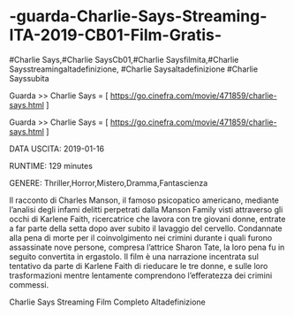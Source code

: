 # -guarda-Charlie-Says-Streaming-ITA-2019-CB01-Film-Gratis-

#Charlie Says,#Charlie SaysCb01,#Charlie Saysfilmita,#Charlie Saysstreamingaltadefinizione, #Charlie Saysaltadefinizione #Charlie Sayssubita

Guarda >> Charlie Says = [ https://go.cinefra.com/movie/471859/charlie-says.html ]

Guarda >> Charlie Says = [ https://go.cinefra.com/movie/471859/charlie-says.html ]

DATA USCITA: 2019-01-16

RUNTIME: 129 minutes

GENERE: Thriller,Horror,Mistero,Dramma,Fantascienza

Il racconto di Charles Manson, il famoso psicopatico americano, mediante l’analisi degli infami delitti perpetrati dalla Manson Family visti attraverso gli occhi di Karlene Faith, ricercatrice che lavora con tre giovani donne, entrate a far parte della setta dopo aver subito il lavaggio del cervello. Condannate alla pena di morte per il coinvolgimento nei crimini durante i quali furono assassinate nove persone, compresa l’attrice Sharon Tate, la loro pena fu in seguito convertita in ergastolo. Il film è una narrazione incentrata sul tentativo da parte di Karlene Faith di rieducare le tre donne, e sulle loro trasformazioni mentre lentamente comprendono l’efferatezza dei crimini commessi.

Charlie Says Streaming Film Completo Altadefinizione

